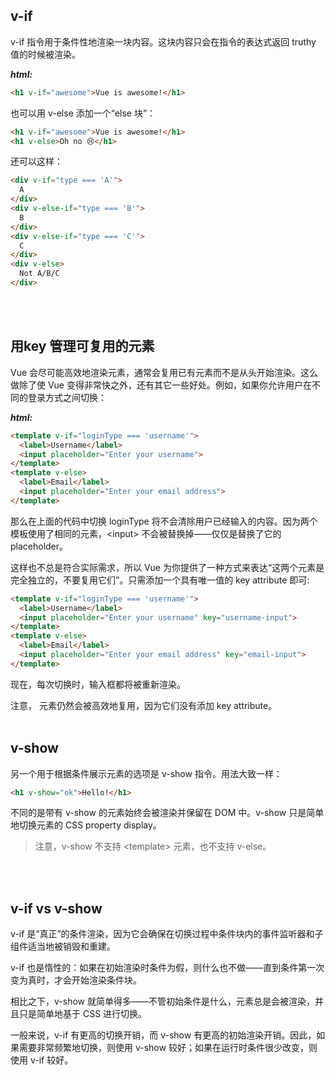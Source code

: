## v-if
v-if 指令用于条件性地渲染一块内容。这块内容只会在指令的表达式返回 truthy 值的时候被渲染。

***html:***
```Html
<h1 v-if="awesome">Vue is awesome!</h1>
```
也可以用 v-else 添加一个“else 块”：
```Html
<h1 v-if="awesome">Vue is awesome!</h1>
<h1 v-else>Oh no 😢</h1>
```
还可以这样：
```Html
<div v-if="type === 'A'">
  A
</div>
<div v-else-if="type === 'B'">
  B
</div>
<div v-else-if="type === 'C'">
  C
</div>
<div v-else>
  Not A/B/C
</div>
```
<br/>
<br/>

## 用key 管理可复用的元素
Vue 会尽可能高效地渲染元素，通常会复用已有元素而不是从头开始渲染。这么做除了使 Vue 变得非常快之外，还有其它一些好处。例如，如果你允许用户在不同的登录方式之间切换：

***html:***
```Html
<template v-if="loginType === 'username'">
  <label>Username</label>
  <input placeholder="Enter your username">
</template>
<template v-else>
  <label>Email</label>
  <input placeholder="Enter your email address">
</template>
```
那么在上面的代码中切换 loginType 将不会清除用户已经输入的内容。因为两个模板使用了相同的元素，\<input> 不会被替换掉——仅仅是替换了它的 placeholder。

这样也不总是符合实际需求，所以 Vue 为你提供了一种方式来表达“这两个元素是完全独立的，不要复用它们”。只需添加一个具有唯一值的 key attribute 即可:
```Html
<template v-if="loginType === 'username'">
  <label>Username</label>
  <input placeholder="Enter your username" key="username-input">
</template>
<template v-else>
  <label>Email</label>
  <input placeholder="Enter your email address" key="email-input">
</template> 
```
现在，每次切换时，输入框都将被重新渲染。

注意，<label> 元素仍然会被高效地复用，因为它们没有添加 key attribute。
<br/>
<br/>

## v-show
另一个用于根据条件展示元素的选项是 v-show 指令。用法大致一样：
```Html
<h1 v-show="ok">Hello!</h1>
```
不同的是带有 v-show 的元素始终会被渲染并保留在 DOM 中。v-show 只是简单地切换元素的 CSS property display。

> 注意，v-show 不支持 \<template> 元素，也不支持 v-else。
<br/>
<br/>

## v-if vs v-show
v-if 是“真正”的条件渲染，因为它会确保在切换过程中条件块内的事件监听器和子组件适当地被销毁和重建。

v-if 也是惰性的：如果在初始渲染时条件为假，则什么也不做——直到条件第一次变为真时，才会开始渲染条件块。

相比之下，v-show 就简单得多——不管初始条件是什么，元素总是会被渲染，并且只是简单地基于 CSS 进行切换。

一般来说，v-if 有更高的切换开销，而 v-show 有更高的初始渲染开销。因此，如果需要非常频繁地切换，则使用 v-show 较好；如果在运行时条件很少改变，则使用 v-if 较好。
